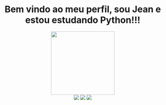 <center> <h1>Bem vindo ao meu perfil, sou Jean e estou estudando Python!!!</h1> </center>

<div align="center">
  <a href="https://github.com/JeanCGPontes">
  <img height="200em" src="https://github-readme-stats.vercel.app/api?username=JeanCGPontes&show_icons=true&theme=dark&include_all_commits=true&count_private=true"/>
</div>
  
<div align="center"> 
  <a href="mailto:jeanestudos.je@gmail.com" target="_blank"><img src="https://img.shields.io/badge/Gmail-D14836?style=for-the-badge&logo=gmail&logoColor=white" target="_blank"></a>
  <a href="https://www.linkedin.com/in/jeangoncalves2021/" target="_blank"><img src="https://img.shields.io/badge/-LinkedIn-%230077B5?style=for-the-badge&logo=linkedin&logoColor=white" target="_blank"></a> 
  <a href="https://www.instagram.com/jean.pontes__/" target="_blank"><img src="https://img.shields.io/badge/-Instagram-%23E4405F?style=for-the-badge&logo=instagram&logoColor=white" target="_blank"></a>
</div>
